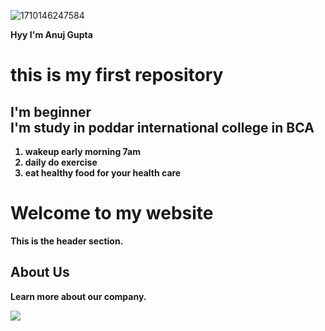 ![1710146247584](https://github.com/user-attachments/assets/4da3f910-b8cd-4332-9181-f0f2a2abe7d6)<html>
  <head>
    <title> hello</title>
  </head>
  <body>
    <strong> Hyy I'm Anuj Gupta
      <h1> this is my first repository</h1>
    <h2> I'm beginner <br>I'm study in poddar international college in BCA</h2>
      <ol>
        <li> wakeup early morning 7am</li>
        <li> daily do exercise </li>
        <li> eat healthy food for your health care </li>
      </ol>
      <div id="header">
  <h1>Welcome to my website</h1>
  <p>This is the header section.</p>
</div>

<div class="main-content">
  <h2>About Us</h2>
  <p>Learn more about our company.</p>
</div>
      <body background="red">
      <font size="10">
      <img src="![Uploading 1710146247584.jpg…]">



  </body>
</html>

